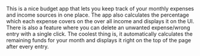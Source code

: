 This is a nice budget app that lets you keep track of your monthly expenses and  income sources in one place. 
The app also calculates the percentage which each expense covers on the over all income and displays it on the UI.
There is also a feature where you can delete an unwanted expense/wrong entry with a single click.
The coolest thing is, it automatically calculates the remaining funds for your month and displays it right on the top of the page
after every entry.
